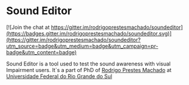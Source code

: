 # Sound Editor

[![Join the chat at https://gitter.im/rodrigoprestesmachado/soundeditor](https://badges.gitter.im/rodrigoprestesmachado/soundeditor.svg)](https://gitter.im/rodrigoprestesmachado/soundeditor?utm_source=badge&utm_medium=badge&utm_campaign=pr-badge&utm_content=badge)

Sound Editor is a tool used to test the sound awareness with visual Impairment users. It`s a part of PhD of [Rodrigo Prestes Machado](https://www.mendeley.com/profiles/rodrigo-prestes-machado/) at [Universidade Federal do Rio Grande do Sul](http://ufrgs.br)